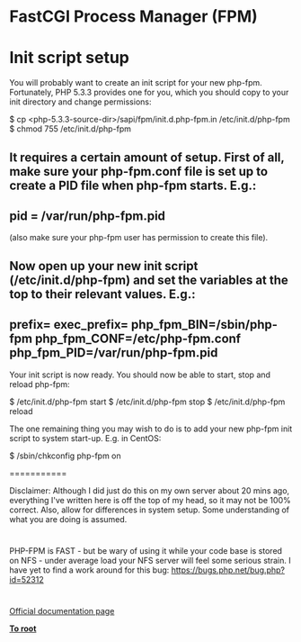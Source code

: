 # FastCGI Process Manager (FPM)





Init script setup
===

You will probably want to create an init script for your new php-fpm. Fortunately, PHP 5.3.3 provides one for you, which you should copy to your init directory and change permissions:

$ cp &lt;php-5.3.3-source-dir&gt;/sapi/fpm/init.d.php-fpm.in /etc/init.d/php-fpm
$ chmod 755 /etc/init.d/php-fpm

It requires a certain amount of setup. First of all, make sure your php-fpm.conf file is set up to&#xA0; create a PID file when php-fpm starts. E.g.:
----
pid = /var/run/php-fpm.pid
----
(also make sure your php-fpm user has permission to create this file).

Now open up your new init script (/etc/init.d/php-fpm) and set the variables at the top to their relevant values. E.g.:
---
prefix=
exec_prefix=
php_fpm_BIN=/sbin/php-fpm
php_fpm_CONF=/etc/php-fpm.conf
php_fpm_PID=/var/run/php-fpm.pid
---

Your init script is now ready. You should now be able to start, stop and reload php-fpm:

$ /etc/init.d/php-fpm start
$ /etc/init.d/php-fpm stop
$ /etc/init.d/php-fpm reload

The one remaining thing you may wish to do is to add your new php-fpm init script to system start-up. E.g. in CentOS:

$ /sbin/chkconfig php-fpm on

===========

Disclaimer: Although I did just do this on my own server about 20 mins ago, everything I&apos;ve written here is off the top of my head, so it may not be 100% correct. Also, allow for differences in system setup. Some understanding of what you are doing is assumed.

  

#



PHP-FPM is FAST - but be wary of using it while your code base is stored on NFS - under average load your NFS server will feel some serious strain. I have yet to find a work around for this bug: https://bugs.php.net/bug.php?id=52312

  

#

[Official documentation page](https://www.php.net/manual/en/install.fpm.php)

**[To root](/README.md)**